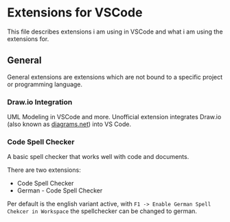 # Extensions for VSCode
This file describes extensions i am using in VSCode and what i am using the extensions for.

## General
General extensions are extensions which are not bound to a specific project or programming language.

### Draw.io Integration
UML Modeling in VSCode and more. Unofficial extension integrates Draw.io (also known as [diagrams.net](https://app.diagrams.net/)) into VS Code.

### Code Spell Checker
A basic spell checker that works well with code and documents.

There are two extensions:
* Code Spell Checker
* German - Code Spell Checker

Per default is the english variant active, with `F1 -> Enable German Spell Chekcer in Workspace` the spellchecker can be changed to german.
